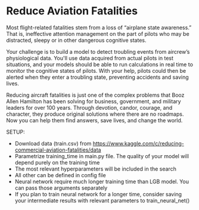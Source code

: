 # Reduce Aviation Fatalities

Most flight-related fatalities stem from a loss of “airplane state awareness.” That is, ineffective attention management on the part of pilots who may be distracted, sleepy or in other dangerous cognitive states.

Your challenge is to build a model to detect troubling events from aircrew’s physiological data. You'll use data acquired from actual pilots in test situations, and your models should be able to run calculations in real time to monitor the cognitive states of pilots. With your help, pilots could then be alerted when they enter a troubling state, preventing accidents and saving lives.

Reducing aircraft fatalities is just one of the complex problems that Booz Allen Hamilton has been solving for business, government, and military leaders for over 100 years. Through devotion, candor, courage, and character, they produce original solutions where there are no roadmaps. Now you can help them find answers, save lives, and change the world.

SETUP:
* Download data (train.csv) from https://www.kaggle.com/c/reducing-commercial-aviation-fatalities/data
* Parametrize training_time in main.py file. The quality of your model will depend purely on the training time
* The most relevant hyperparameters will be included in the search
* All other can be defined in config file
* Neural network require much longer training time than LGB model. You can pass those arguments separately
* If you plan to train neural network for a longer time, consider saving your intermediate results with relevant 
parameters to train_neural_net()
